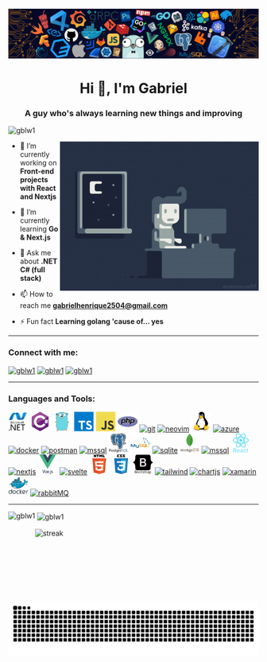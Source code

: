 [![MasterHead](./assets/banner.png)](https://rishavchanda.io)

<h1 align="center">Hi 👋, I'm Gabriel</h1>
<h3 align="center">A guy who's always learning new things and improving</h3>
<p align="left"> <img src="https://komarev.com/ghpvc/?username=gblw1&label=Profile%20views&color=0e75b6&style=flat" alt="gblw1" /> </p>
<img align="right" alt="Coding" width="400" src="./assets/programmer.gif" />

- 🔭 I’m currently working on **Front-end projects with React and Nextjs**

- 🌱 I’m currently learning **Go & Next.js**

- 💬 Ask me about **.NET C# (full stack)**

- 📫 How to reach me **<gabrielhenrique2504@gmail.com>**

- ⚡ Fun fact **Learning golang 'cause of... yes**

---

<h3 align="left">Connect with me:</h3>

<p align="left">
  <a href="https://linkedin.com/in/gblw1" target="_blank"><img align="center" src="https://raw.githubusercontent.com/rahuldkjain/github-profile-readme-generator/master/src/images/icons/Social/linked-in-alt.svg" alt="gblw1" height="30" width="40" /></a>
  <a href="https://fb.com/gblw1" target="_blank"><img align="center" src="https://raw.githubusercontent.com/rahuldkjain/github-profile-readme-generator/master/src/images/icons/Social/facebook.svg" alt="gblw1" height="30" width="40" /></a>
  <a href="https://instagram.com/gblw1" target="_blank"><img align="center" src="https://raw.githubusercontent.com/rahuldkjain/github-profile-readme-generator/master/src/images/icons/Social/instagram.svg" alt="gblw1" height="30" width="40" /></a>
</p>

---

<h3 align="left">Languages and Tools:</h3>

<p align="left">
  <a href="https://dotnet.microsoft.com/" target="_blank" rel="noreferrer"><img src="https://raw.githubusercontent.com/devicons/devicon/master/icons/dot-net/dot-net-original-wordmark.svg" alt="dotnet" width="40" height="40"/></a>
  <a href="https://www.w3schools.com/cs/" target="_blank" rel="noreferrer"><img src="https://raw.githubusercontent.com/devicons/devicon/master/icons/csharp/csharp-original.svg" alt="csharp" width="40" height="40"/></a>
  <a href="https://golang.org" target="_blank" rel="noreferrer"><img src="https://raw.githubusercontent.com/devicons/devicon/master/icons/go/go-original.svg" alt="go" width="40" height="40"/></a>
  <a href="https://www.typescriptlang.org/" target="_blank" rel="noreferrer"><img src="https://raw.githubusercontent.com/devicons/devicon/master/icons/typescript/typescript-original.svg" alt="typescript" width="40" height="40"/></a>
  <a href="https://developer.mozilla.org/en-US/docs/Web/JavaScript" target="_blank" rel="noreferrer"><img src="https://raw.githubusercontent.com/devicons/devicon/master/icons/javascript/javascript-original.svg" alt="javascript" width="40" height="40"/></a>
  <a href="https://www.php.net" target="_blank" rel="noreferrer"><img src="https://raw.githubusercontent.com/devicons/devicon/master/icons/php/php-original.svg" alt="php" width="40" height="40"/></a>
  <a href="https://git-scm.com/" target="_blank" rel="noreferrer"><img src="https://www.vectorlogo.zone/logos/git-scm/git-scm-icon.svg" alt="git" width="40" height="40"/></a>
  <a href="https://neovim.io/" target="_blank" rel="noreferrer"><img src="https://static-00.iconduck.com/assets.00/apps-neovim-icon-1024x1024-cvzervfu.png" alt="neovim" width="40" height="40"/></a>
  <a href="https://www.linux.org/" target="_blank" rel="noreferrer"><img src="https://raw.githubusercontent.com/devicons/devicon/master/icons/linux/linux-original.svg" alt="linux" width="40" height="40"/></a>
  <a href="https://azure.microsoft.com/en-in/" target="_blank" rel="noreferrer"><img src="https://www.vectorlogo.zone/logos/microsoft_azure/microsoft_azure-icon.svg" alt="azure" width="40" height="40"/></a>
  <a href="https://azure.microsoft.com/en-US/products/functions/" target="_blank" rel="noreferrer"><img src="https://azure.microsoft.com/svghandler/functions/?width=320&height=320" alt="docker" width="40" height="40"/></a>
  <a href="https://postman.com" target="_blank" rel="noreferrer"><img src="https://www.vectorlogo.zone/logos/getpostman/getpostman-icon.svg" alt="postman" width="40" height="40"/></a>
  <a href="https://www.microsoft.com/en-us/sql-server" target="_blank" rel="noreferrer"><img src="https://www.svgrepo.com/show/303229/microsoft-sql-server-logo.svg" alt="mssql" width="40" height="40"/></a>
  <a href="https://www.postgresql.org" target="_blank" rel="noreferrer"><img src="https://raw.githubusercontent.com/devicons/devicon/master/icons/postgresql/postgresql-original-wordmark.svg" alt="postgresql" width="40" height="40"/></a>
  <a href="https://www.mysql.com/" target="_blank" rel="noreferrer"><img src="https://raw.githubusercontent.com/devicons/devicon/master/icons/mysql/mysql-original-wordmark.svg" alt="mysql" width="40" height="40"/></a>
  <a href="https://www.sqlite.org/" target="_blank" rel="noreferrer"><img src="https://www.vectorlogo.zone/logos/sqlite/sqlite-icon.svg" alt="sqlite" width="40" height="40"/></a>
  <a href="https://www.mongodb.com/" target="_blank" rel="noreferrer"><img src="https://raw.githubusercontent.com/devicons/devicon/master/icons/mongodb/mongodb-original-wordmark.svg" alt="mongodb" width="40" height="40"/></a> 
  <a href="https://dotnet.microsoft.com/en-us/apps/aspnet/web-apps/blazor" target="_blank" rel="noreferrer"><img src="https://devblogs.microsoft.com/dotnet/wp-content/uploads/sites/10/2019/04/BrandBlazor_big_with_border.png" alt="mssql" width="40" height="40"/></a>
  <a href="https://reactjs.org/" target="_blank" rel="noreferrer"><img src="https://raw.githubusercontent.com/devicons/devicon/master/icons/react/react-original-wordmark.svg" alt="react" width="40" height="40"/></a>
  <a href="https://nextjs.org/" target="_blank" rel="noreferrer"><img src="https://cdn.worldvectorlogo.com/logos/nextjs-2.svg" alt="nextjs" width="40" height="40"/></a>
  <a href="https://vuejs.org/" target="_blank" rel="noreferrer"><img src="https://raw.githubusercontent.com/devicons/devicon/master/icons/vuejs/vuejs-original-wordmark.svg" alt="vuejs" width="40" height="40"/></a>
  <a href="https://svelte.dev" target="_blank" rel="noreferrer"><img src="https://upload.wikimedia.org/wikipedia/commons/1/1b/Svelte_Logo.svg" alt="svelte" width="40" height="40"/></a>
  <a href="https://www.w3.org/html/" target="_blank" rel="noreferrer"><img src="https://raw.githubusercontent.com/devicons/devicon/master/icons/html5/html5-original-wordmark.svg" alt="html5" width="40" height="40"/></a>
  <a href="https://www.w3schools.com/css/" target="_blank" rel="noreferrer"><img src="https://raw.githubusercontent.com/devicons/devicon/master/icons/css3/css3-original-wordmark.svg" alt="css3" width="40" height="40"/></a>
  <a href="https://getbootstrap.com" target="_blank" rel="noreferrer"><img src="https://raw.githubusercontent.com/devicons/devicon/master/icons/bootstrap/bootstrap-plain-wordmark.svg" alt="bootstrap" width="40" height="40"/></a>
  <a href="https://tailwindcss.com/" target="_blank" rel="noreferrer"><img src="https://www.vectorlogo.zone/logos/tailwindcss/tailwindcss-icon.svg" alt="tailwind" width="40" height="40"/></a>
  <a href="https://www.chartjs.org" target="_blank" rel="noreferrer"><img src="https://www.chartjs.org/media/logo-title.svg" alt="chartjs" width="40" height="40"/></a>
  <a href="https://dotnet.microsoft.com/apps/xamarin" target="_blank" rel="noreferrer"><img src="https://raw.githubusercontent.com/detain/svg-logos/780f25886640cef088af994181646db2f6b1a3f8/svg/xamarin.svg" alt="xamarin" width="40" height="40"/></a>
  <a href="https://www.docker.com/" target="_blank" rel="noreferrer"><img src="https://raw.githubusercontent.com/devicons/devicon/master/icons/docker/docker-original-wordmark.svg" alt="docker" width="40" height="40"/></a>
  <a href="https://www.rabbitmq.com" target="_blank" rel="noreferrer"><img src="https://www.vectorlogo.zone/logos/rabbitmq/rabbitmq-icon.svg" alt="rabbitMQ" width="40" height="40"/></a>
</p>

---

<p><img align="left" height="180" src="https://github-readme-stats.vercel.app/api/top-langs?username=gblw1&show_icons=true&locale=en&layout=compact" alt="gblw1" /></p>

<p>&nbsp;<img align="center" height="180" src="https://github-readme-stats.vercel.app/api?username=gblw1&show_icons=true&locale=en" alt="gblw1" /></p>

<p><img align="center" src="https://github-readme-streak-stats.herokuapp.com/?user=gblw1" alt="streak" /></p>

<picture>
  <source media="(prefers-color-scheme: dark)" srcset="https://raw.githubusercontent.com/gblw1/gblw1/output/github-contribution-grid-snake-dark.svg">
  <source media="(prefers-color-scheme: light)" srcset="https://raw.githubusercontent.com/gblw1/gblw1/output/github-contribution-grid-snake.svg">
  <img alt="github contribution grid snake animation" src="https://raw.githubusercontent.com/gblw1/gblw1/output/github-contribution-grid-snake.svg">
</picture>
